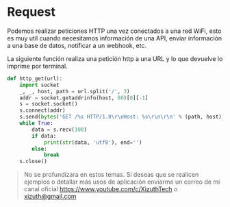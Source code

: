 # Request

Podemos realizar peticiones HTTP una vez conectados a una red WiFi, esto es muy util cuando necesitamos información de una API, enviar información a una base de datos, notificar a un webhook, etc.

La siguiente función realiza una petición http a una URL y lo que devuelve lo imprime por terminal.

```python
def http_get(url):
    import socket
    _, _, host, path = url.split('/', 3)
    addr = socket.getaddrinfo(host, 80)[0][-1]
    s = socket.socket()
    s.connect(addr)
    s.send(bytes('GET /%s HTTP/1.0\r\nHost: %s\r\n\r\n' % (path, host), 'utf8'))
    while True:
        data = s.recv(100)
        if data:
            print(str(data, 'utf8'), end='')
        else:
            break
    s.close()
```
> No se profundizara en estos temas. Si deseas que se realicen ejemplos o detallar más usos de aplicación enviarme un correo de mi canal oficial https://www.youtube.com/c/XizuthTech o xizuth@gmail.com